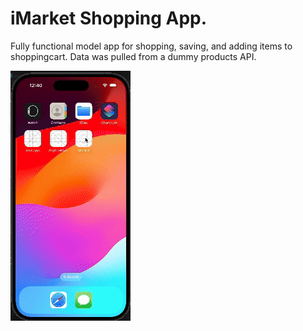 # iMarket Shopping App.

Fully functional model app for shopping, saving, and adding items to shoppingcart. Data was pulled from a dummy products API.

![IMarket Functionality Gif](iMarketAppFunctionality.gif)
